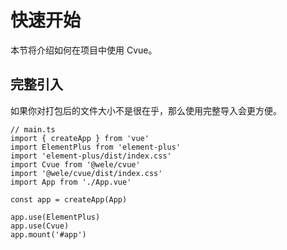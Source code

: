 # 快速开始

本节将介绍如何在项目中使用 Cvue。

## 完整引入

如果你对打包后的文件大小不是很在乎，那么使用完整导入会更方便。

```tsx
// main.ts
import { createApp } from 'vue'
import ElementPlus from 'element-plus'
import 'element-plus/dist/index.css'
import Cvue from '@wele/cvue'
import '@wele/cvue/dist/index.css'
import App from './App.vue'

const app = createApp(App)

app.use(ElementPlus)
app.use(Cvue)
app.mount('#app')
```

